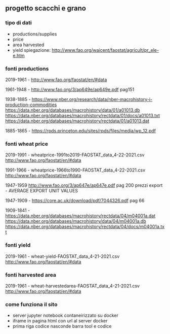 ## progetto scacchi e grano


### tipo di dati 
- productions/supplies
- price
- area harvested
- yield
spiegazione: http://www.fao.org/waicent/faostat/agricult/pr_ele-e.htm

### fonti productions

2019-1961 - http://www.fao.org/faostat/en/#data

1961-1948 - http://www.fao.org/3/ap649e/ap649e.pdf pag151

1938-1885 - https://www.nber.org/research/data/nber-macrohistory-i-production-commodities
https://data.nber.org/databases/macrohistory/data/01/a01013.db
https://data.nber.org/databases/macrohistory/rectdata/01/docs/a01013.txt
https://data.nber.org/databases/macrohistory/rectdata/01/a01013.dat

1885-1865 - https://rpds.princeton.edu/sites/rpds/files/media/wp_12.pdf


### fonti wheat price

2019-1991 - wheatprice-1991to2019-FAOSTAT_data_4-22-2021.csv http://www.fao.org/faostat/en/#data

1991-1966 - wheatprice-1966to1990-FAOSTAT_data_4-22-2021.csv http://www.fao.org/faostat/en/#data

1947-1959 http://www.fao.org/3/ap647e/ap647e.pdf
pag 200 prezzi export - AVERAGE EXPORT UNIT VALUES

1947-1909 - https://core.ac.uk/download/pdf/7044326.pdf
pag 66

1909-1841 - https://data.nber.org/databases/macrohistory/rectdata/04/m04001a.dat
https://data.nber.org/databases/macrohistory/data/04/m04001a.db
https://data.nber.org/databases/macrohistory/rectdata/04/docs/m04001a.txt


### fonti yield

2019-1961 - wheat-yield-FAOSTAT_data_4-21-2021.csv http://www.fao.org/faostat/en/#data


### fonti harvested area

2019-1961 - wheat-harvestedarea-FAOSTAT_data_4-21-2021.csv http://www.fao.org/faostat/en/#data





### come funziona il sito
- server jupyter notebook contaneirizzato su docker
- iframe in pagina html con url al server docker
- prima riga codice nasconde barra tool e codice
